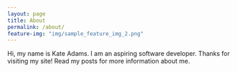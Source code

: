 ```yaml
---
layout: page
title: About
permalink: /about/
feature-img: "img/sample_feature_img_2.png"
---
```


Hi, my name is Kate Adams. I am an aspiring software developer. Thanks for visiting my site! Read my posts for more information about me.
